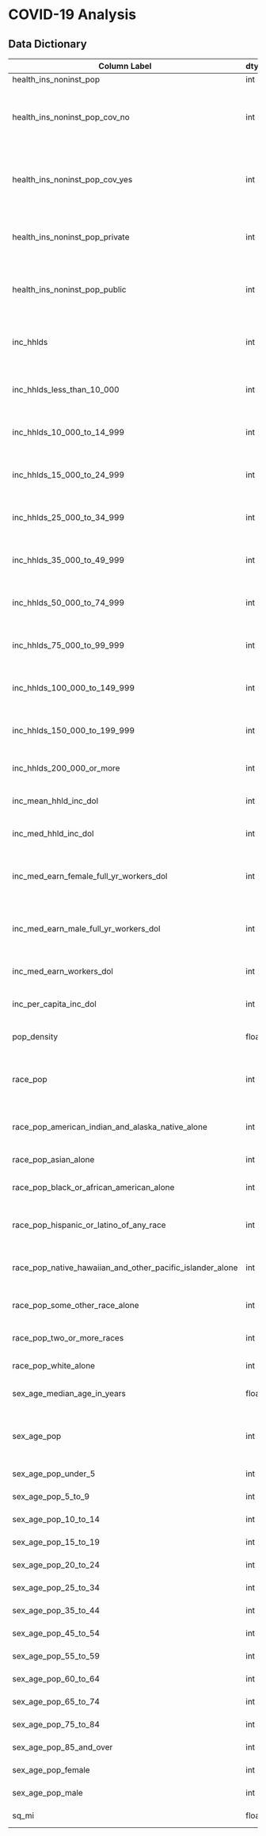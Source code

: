 # COVID-19 Analysis

## Data Dictionary

|Column Label|dtype|Description
|------------|----|-----------|
health_ins_noninst_pop|int|(Discrete)|Total population civilian noninstitutionalized used to calculate yes/no percentages
health_ins_noninst_pop_cov_no|int| (Discrete): Population civilian noninstitutionalized without health insurance coverage
health_ins_noninst_pop_cov_yes|int|(Discrete): Population civilian noninstitutionalized with health insurance coverage
health_ins_noninst_pop_private|int|(Discrete): Population civilian noninstitutionalized with private health insurance
health_ins_noninst_pop_public|int|(Discrete): Population civilian noninstitutionalized with public coverage
inc_hhlds|int|(Discrete): Total households used to calculate household income percentages
inc_hhlds_less_than_10_000|int|(Discrete): Households less than 10,000 income
inc_hhlds_10_000_to_14_999|int|(Discrete): Households 10,000 to 14,999 income
inc_hhlds_15_000_to_24_999|int|(Discrete): Households 15,000 to 24,999 income
inc_hhlds_25_000_to_34_999|int|(Discrete): Households 25,000 to 34,999 income
inc_hhlds_35_000_to_49_999|int|(Discrete): Households 35,000 to 49,999 income
inc_hhlds_50_000_to_74_999|int|(Discrete): Households 50,000 to 74,999 income
inc_hhlds_75_000_to_99_999|int|(Discrete): Households 75,000 to 99,999 income
inc_hhlds_100_000_to_149_999|int|(Discrete): Households 100,000 to 149,999 income
inc_hhlds_150_000_to_199_999|int|(Discrete): Households 150,000 to 199,999 income
inc_hhlds_200_000_or_more|int|(Discrete): Households 200,000+ income
inc_mean_hhld_inc_dol|int|(Discrete): Mean household income (dollars)
inc_med_hhld_inc_dol|int|(Discrete): Median household income (dollars)
inc_med_earn_female_full_yr_workers_dol|int|(Discrete): Median earnings for female full-time, year-round workers (dollars)
inc_med_earn_male_full_yr_workers_dol|int|(Discrete): Median earnings for male full-time, year-round workers (dollars)
inc_med_earn_workers_dol|int|(Discrete): Median earnings for workers (dollars)
inc_per_capita_inc_dol|int|(Discrete): Per capita income (dollars)
pop_density|float|(Continuous): People per square mile
race_pop|int|(Discrete): Total population used to calculate race demographic percentages
race_pop_american_indian_and_alaska_native_alone|int|(Discrete): Population American Indian and Alaska Native 
race_pop_asian_alone|int|(Discrete): Population Asian
race_pop_black_or_african_american_alone|int|(Discrete): Population Black or African American
race_pop_hispanic_or_latino_of_any_race|int|(Discrete): Population Hispanic or Latino of any race
race_pop_native_hawaiian_and_other_pacific_islander_alone|int|(Discrete): Population Native Hawaiian or other Pacific Islander
race_pop_some_other_race_alone|int|(Discrete): Population some other race
race_pop_two_or_more_races|int|(Discrete): Population two or more races
race_pop_white_alone|int|(Discrete): Population White
sex_age_median_age_in_years|float|(Continuous): Median age (years)
sex_age_pop|int|(Discrete): Total population used to calculate sex/age demographic percentages
sex_age_pop_under_5|int|(Discrete): Population under 5
sex_age_pop_5_to_9|int|(Discrete): Population 5-9
sex_age_pop_10_to_14|int|(Discrete): Population 10-14
sex_age_pop_15_to_19|int|(Discrete): Population 15-19
sex_age_pop_20_to_24|int|(Discrete): Population 20-24
sex_age_pop_25_to_34|int|(Discrete): Population 25-34
sex_age_pop_35_to_44|int|(Discrete): Population 35-44
sex_age_pop_45_to_54|int|(Discrete): Population 45-54
sex_age_pop_55_to_59|int|(Discrete): Population 55-59
sex_age_pop_60_to_64|int|(Discrete): Population 60-64
sex_age_pop_65_to_74|int|(Discrete): Population 65-74
sex_age_pop_75_to_84|int|(Discrete): Population 75-84
sex_age_pop_85_and_over|int|(Discrete): Population 85+
sex_age_pop_female|int|(Discrete): Population females
sex_age_pop_male|int|(Discrete): Population male
sq_mi|float|(Continuous): Square miles